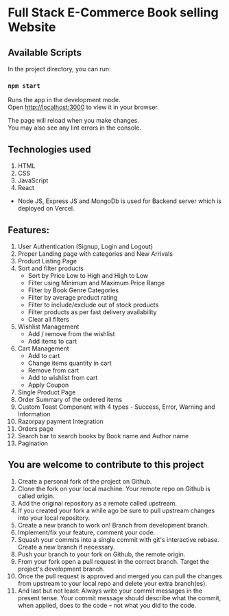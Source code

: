 # Full Stack E-Commerce Book selling Website

## Available Scripts

In the project directory, you can run:

### `npm start`

Runs the app in the development mode.\
Open [http://localhost:3000](http://localhost:3000) to view it in your browser.

The page will reload when you make changes.\
You may also see any lint errors in the console.

## Technologies used 
1. HTML
2. CSS
3. JavaScript
4. React

- Node JS, Express JS and MongoDb is used for Backend server which is deployed on Vercel.

## Features:
1. User Authentication (Signup, Login and Logout)
2. Proper Landing page with categories and New Arrivals
3. Product Listing Page
4. Sort and filter products
   - Sort by Price Low to High and High to Low
   - Filter using Minimum and Maximum Price Range
   - Filter by Book Genre Categories
   - Filter by average product rating
   - Filter to include/exclude out of stock products
   - Filter products as per fast delivery availability
   - Clear all filters
5. Wishlist Management 
   - Add / remove from the wishlist
   - Add items to cart
6. Cart Management 
   - Add to cart 
   - Change items quantity in cart 
   - Remove from cart
   - Add to wishlist from cart
   - Apply Coupon
7. Single Product Page
8. Order Summary of the ordered items
9. Custom Toast Component with 4 types - Success, Error, Warning and Information
10. Razorpay payment Integration
11. Orders page
12. Search bar to search books by Book name and Author name
13. Pagination 

## You are welcome to contribute to this project 
1. Create a personal fork of the project on Github.
2. Clone the fork on your local machine. Your remote repo on Github is called origin.
3. Add the original repository as a remote called upstream.
4. If you created your fork a while ago be sure to pull upstream changes into your local repository.
5. Create a new branch to work on! Branch from development branch.
6. Implement/fix your feature, comment your code.
7. Squash your commits into a single commit with git's interactive rebase. Create a new branch if necessary.
8. Push your branch to your fork on Github, the remote origin.
9. From your fork open a pull request in the correct branch. Target the project's development branch.
10. Once the pull request is approved and merged you can pull the changes from upstream to your local repo and delete your extra branch(es).
11. And last but not least: Always write your commit messages in the present tense. Your commit message should describe what the commit, when applied, does to the code – not what you did to the code.

